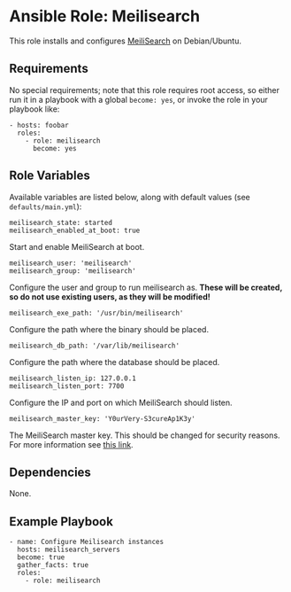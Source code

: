 Ansible Role: Meilisearch
=========================

This role installs and configures [MeiliSearch](https://www.meilisearch.com/docs) on Debian/Ubuntu.

Requirements
------------

No special requirements; note that this role requires root access, so either run it in a playbook with a global `become: yes`, or invoke the role in your playbook like:

    - hosts: foobar
      roles:
        - role: meilisearch
          become: yes

Role Variables
--------------

Available variables are listed below, along with default values (see `defaults/main.yml`):

    meilisearch_state: started
    meilisearch_enabled_at_boot: true

Start and enable MeiliSearch at boot.

    meilisearch_user: 'meilisearch'
    meilisearch_group: 'meilisearch'

Configure the user and group to run meilisearch as. **These will be created, so do not use existing users, as they will be modified!**

    meilisearch_exe_path: '/usr/bin/meilisearch'

Configure the path where the binary should be placed.

    meilisearch_db_path: '/var/lib/meilisearch'

Configure the path where the database should be placed.

    meilisearch_listen_ip: 127.0.0.1
    meilisearch_listen_port: 7700

Configure the IP and port on which MeiliSearch should listen.

    meilisearch_master_key: 'Y0urVery-S3cureAp1K3y'

The MeiliSearch master key. This should be changed for security reasons. For more information see [this link](https://www.meilisearch.com/docs/learn/self_hosted/configure_meilisearch_at_launch#master-key).

Dependencies
------------

None.

Example Playbook
----------------

    - name: Configure Meilisearch instances
      hosts: meilisearch_servers
      become: true
      gather_facts: true
      roles:
        - role: meilisearch
